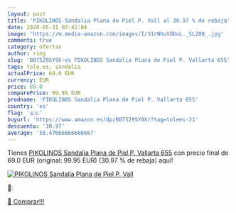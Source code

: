 ```yaml
---
layout: post
title: 'PIKOLINOS Sandalia Plana de Piel P. Vall al 30.97 % de rebaja'
date: 2020-05-31 03:42:04
image: 'https://m.media-amazon.com/images/I/31rNhuVODuL._SL200_.jpg'
comments: true
category: ofertas
author: ring
slug: 'B075295Y9X-es PIKOLINOS Sandalia Plana de Piel P. Vallarta 655'
tags: tole.es, sandalia
actualPrice: 69.0 EUR
currency: EUR
price: 69.0
comparePrice: 99.95 EUR
prodname: 'PIKOLINOS Sandalia Plana de Piel P. Vallarta 655'
country: 'es'
flag: '🇪🇸'
buyurl: 'https://www.amazon.es/dp/B075295Y9X/?tag=tolees-21'
descuento: '30.97'
average: '55.47666666666667'
---
```


Tienes [PIKOLINOS Sandalia Plana de Piel P. Vallarta 655](https://www.amazon.es/dp/B075295Y9X/?tag=tolees-21) con precio final de  69.0 EUR (original: 99.95 EUR) (30.97 %  de rebaja) aqui!

[![PIKOLINOS Sandalia Plana de Piel P. Vall](https://m.media-amazon.com/images/I/31rNhuVODuL._SL200_.jpg)](https://www.amazon.es/dp/B075295Y9X/?tag=tolees-21)

🔎:


[🛒 Comprar!!!](https://www.amazon.es/dp/B075295Y9X/?tag=tolees-21)
